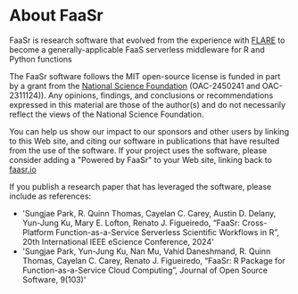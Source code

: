 # About FaaSr

FaaSr is research software that evolved from the experience with [FLARE](https://flare-forecast.org) to become a generally-applicable FaaS serverless middleware for R and Python functions

The FaaSr software follows the MIT open-source license is funded in part by a grant from the [National Science Foundation](https://www.nsf.gov) (OAC-2450241 and OAC-2311124)). Any opinions, findings, and conclusions or recommendations expressed in this material are those of the author(s) and do not necessarily reflect the views of the National Science Foundation.

You can help us show our impact to our sponsors and other users by linking to this Web site, and citing our software in publications that have resulted from the use of the software. If your project uses the software, please consider adding a "Powered by FaaSr" to your Web site, linking back to [faasr.io](https://faasr.io)

If you publish a research paper that has leveraged the software, please include as references:

- 'Sungjae Park, R. Quinn Thomas, Cayelan C. Carey, Austin D. Delany, Yun-Jung Ku, Mary E. Lofton, Renato J. Figueiredo, “FaaSr: Cross-Platform Function-as-a-Service Serverless Scientific Workflows in R”, 20th International IEEE eScience Conference, 2024'
- 'Sungjae Park, Yun-Jung Ku, Nan Mu, Vahid Daneshmand, R. Quinn Thomas, Cayelan C. Carey, Renato J. Figueiredo, “FaaSr: R Package for Function-as-a-Service Cloud Computing”, Journal of Open Source Software, 9(103)'